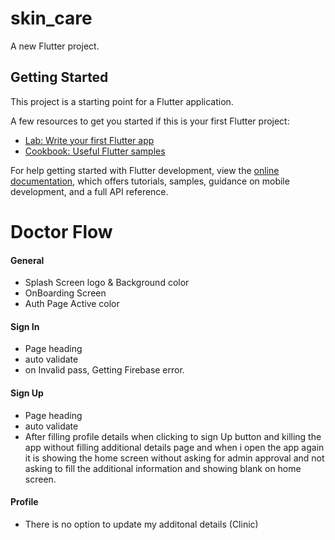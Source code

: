 # skin_care

A new Flutter project.

## Getting Started

This project is a starting point for a Flutter application.

A few resources to get you started if this is your first Flutter project:

- [Lab: Write your first Flutter app](https://docs.flutter.dev/get-started/codelab)
- [Cookbook: Useful Flutter samples](https://docs.flutter.dev/cookbook)

For help getting started with Flutter development, view the
[online documentation](https://docs.flutter.dev/), which offers tutorials,
samples, guidance on mobile development, and a full API reference.






# Doctor Flow

#### General
  - Splash Screen logo & Background color
  - OnBoarding Screen
  - Auth Page Active color 

#### Sign In 
  - Page heading
  - auto validate
  - on Invalid pass, Getting Firebase error.

#### Sign Up 
  - Page heading
  - auto validate
  - After filling profile details when clicking to sign Up button and killing the app without filling additional details page and when i open the app again it is showing the home screen without asking for admin approval and not asking to fill the additional information and showing blank on home screen.

#### Profile
  - There is no option to update my additonal details (Clinic)

